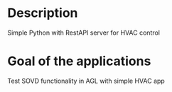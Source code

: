 # Description
Simple Python with RestAPI server for HVAC control

# Goal of the applications
Test SOVD functionality in AGL with simple HVAC app